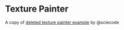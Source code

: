 # Texture Painter

A copy of [deleted texture painter example](https://github.com/mrdoob/three.js/commit/f4e363a8e0cf6c496f4191192d7eb15110442a7c) by @sciecode
